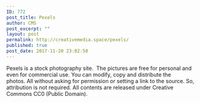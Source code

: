 ```yaml
---
ID: 772
post_title: Pexels
author: CMS
post_excerpt: ""
layout: post
permalink: http://creativemedia.space/pexels/
published: true
post_date: 2017-11-20 23:02:50
---
```

Pexels is a stock photography site.  The pictures are free for personal and even for commercial use.
You can modify, copy and distribute the photos. All without asking for permission or setting a link to the source. So, attribution is not required. All contents are released under Creative Commons CC0 (Public Domain).